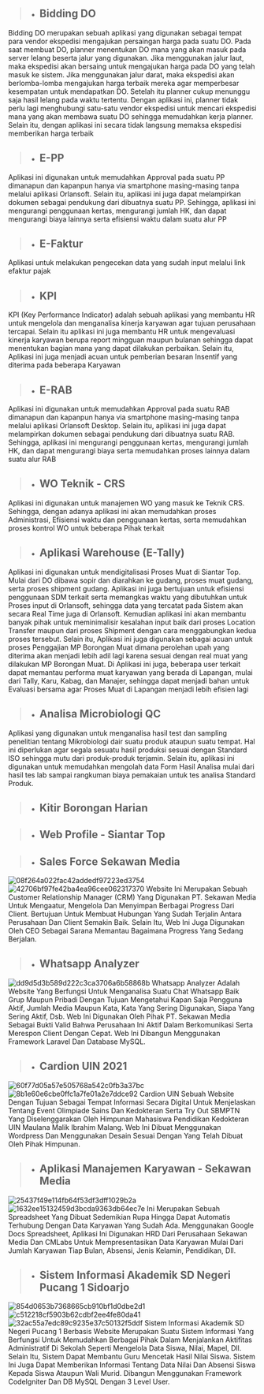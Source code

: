 
##
> - ## **Bidding DO**

Bidding DO merupakan sebuah aplikasi yang digunakan sebagai tempat para vendor ekspedisi mengajukan persaingan harga pada suatu DO. Pada saat membuat DO, planner menentukan DO mana yang akan masuk pada server lelang beserta jalur yang digunakan. Jika menggunakan jalur laut, maka ekspedisi akan bersaing untuk mengajukan harga pada DO yang telah masuk ke sistem. Jika menggunakan jalur darat, maka ekspedisi akan berlomba-lomba mengajukan harga terbaik mereka agar memperbesar kesempatan untuk mendapatkan DO.
Setelah itu planner cukup menunggu saja hasil lelang pada waktu tertentu. Dengan aplikasi ini, planner tidak perlu lagi menghubungi satu-satu vendor ekspedisi untuk mencari ekspedisi mana yang akan membawa suatu DO sehingga memudahkan kerja planner. Selain itu, dengan aplikasi ini secara tidak langsung memaksa ekspedisi memberikan harga terbaik

##
> - ## **E-PP**

Aplikasi ini digunakan untuk memudahkan Approval pada suatu PP dimanapun dan kapanpun hanya via smartphone masing-masing tanpa melalui aplikasi Orlansoft. Selain itu, aplikasi ini juga dapat melampirkan dokumen sebagai pendukung dari dibuatnya suatu PP. Sehingga, aplikasi ini mengurangi  penggunaan kertas, mengurangi jumlah HK, dan dapat mengurangi biaya lainnya serta efisiensi waktu dalam suatu alur PP

##
> - ## **E-Faktur**

Aplikasi untuk melakukan pengecekan data yang sudah input melalui link efaktur pajak

##
> - ## **KPI**

KPI (Key Performance Indicator) adalah sebuah aplikasi yang membantu HR untuk mengelola dan menganalisa kinerja karyawan agar tujuan perusahaan tercapai. Selain itu aplikasi ini juga membantu HR untuk mengevaluasi kinerja karyawan berupa report mingguan maupun bulanan sehingga dapat menentukan bagian mana yang dapat dilakukan perbaikan. Selain itu, Aplikasi ini juga menjadi acuan untuk pemberian besaran Insentif yang diterima pada beberapa Karyawan

##
> - ## **E-RAB**

Aplikasi ini digunakan untuk memudahkan Approval pada suatu RAB dimanapun dan kapanpun hanya via smartphone masing-masing tanpa melalui aplikasi Orlansoft Desktop. Selain itu, aplikasi ini juga dapat melampirkan dokumen sebagai pendukung dari dibuatnya suatu RAB. Sehingga, aplikasi ini mengurangi  penggunaan kertas, mengurangi jumlah HK, dan dapat mengurangi biaya serta memudahkan proses lainnya dalam suatu alur RAB

##
> - ## **WO Teknik - CRS**

Aplikasi ini digunakan untuk manajemen WO yang masuk ke Teknik CRS. Sehingga, dengan adanya aplikasi ini akan memudahkan proses Administrasi, Efisiensi waktu dan penggunaan kertas, serta memudahkan proses kontrol WO untuk beberapa Pihak terkait

##
> - ## **Aplikasi Warehouse (E-Tally)**

Aplikasi ini digunakan untuk mendigitalisasi Proses Muat di Siantar Top. Mulai dari DO dibawa sopir dan diarahkan ke gudang, proses muat gudang, serta proses shipment gudang. Aplikasi ini juga bertujuan untuk efisiensi penggunaan SDM terkait serta memangkas waktu yang dibutuhkan untuk Proses input di Orlansoft, sehingga data yang tercatat pada Sistem akan secara Real Time juga di Orlansoft. 
Kemudian aplikasi ini akan membantu banyak pihak untuk meminimalisir kesalahan input baik dari proses Location Transfer maupun dari proses Shipment dengan cara menggabungkan kedua proses tersebut. Selain itu, Aplikasi ini juga digunakan sebagai acuan untuk proses Penggajian MP Borongan Muat dimana perolehan upah yang diterima akan menjadi lebih adil lagi karena sesuai dengan real muat yang dilakukan MP Borongan Muat. 
Di Aplikasi ini juga, beberapa user terkait dapat memantau performa muat karyawan yang berada di Lapangan, mulai dari Tally, Karu, Kabag, dan Manajer, sehingga dapat menjadi bahan untuk Evaluasi bersama agar Proses Muat di Lapangan menjadi lebih efisien lagi

##
> - ## **Analisa Microbiologi QC**

Aplikasi yang digunakan untuk menganalisa hasil test dan sampling penelitian tentang Mikrobiologi dair suatu produk ataupun suatu tempat. Hal ini diperlukan agar segala sesuatu hasil produksi sesuai dengan Standard ISO sehingga mutu dari produk-produk terjamin. Selain itu, aplikasi ini digunakan untuk memudahkan mengolah data Form Hasil Analisa mulai dari hasil tes lab sampai rangkuman biaya pemakaian untuk tes analisa Standard Produk.

##
> - ## **Kitir Borongan Harian**

##
> - ## **Web Profile - Siantar Top**

##
> - ## **Sales Force Sekawan Media**

![08f264a022fac42addedf97223ed3754](https://github.com/user-attachments/assets/c9649589-30c9-4061-a7d8-4d81e98add1e)
![42706bf97fe42ba4ea96cee062317370](https://github.com/user-attachments/assets/03c0eb37-9826-4f21-a488-92a78619d0fe)
Website Ini Merupakan Sebuah Customer Relationship Manager (CRM) Yang Digunakan PT. Sekawan Media Untuk Mengaatur, Mengelola Dan Menyimpan Berbagai Progress Dari Client. Bertujuan Untuk Membuat Hubungan Yang Sudah Terjalin Antara Perusahaan Dan Client Semakin Baik. Selain Itu, Web Ini Juga Digunakan Oleh CEO Sebagai Sarana Memantau Bagaimana Progress Yang Sedang Berjalan. 

##
> - ## **Whatsapp Analyzer**

![dd9d5d3b589d222c3ca3706a6b58868b](https://github.com/user-attachments/assets/2070a1d3-aa8a-4ab7-bc98-a46e6bfdfe08)
Whatsapp Analyzer Adalah Website Yang Berfungsi Untuk Menganalisa Suatu Chat Whatsapp Baik Grup Maupun Pribadi Dengan Tujuan Mengetahui Kapan Saja Pengguna Aktif, Jumlah Media Maupun Kata, Kata Yang Sering Digunakan, Siapa Yang Sering Aktif, Dsb. Web Ini Digunakan Oleh Pihak PT. Sekawan Media Sebagai Bukti Valid Bahwa Perusahaan Ini Aktif Dalam Berkomunikasi Serta Merespon Client Dengan Cepat. Web Ini Dibangun Menggunakan Framework Laravel Dan Database MySQL.

##
> - ## **Cardion UIN 2021**

![60f77d05a57e505768a542c0fb3a37bc](https://github.com/user-attachments/assets/a0c026d5-6385-412b-84c0-00b5119bccd9)
![8b1e60e6cbe0ffc1a7fe01a2e7ddce92](https://github.com/user-attachments/assets/57a23c30-7242-4a92-89f4-5dc49e4c8423)
Cardion UIN Sebuah Website Dengan Tujuan Sebagai Tempat Informasi Secara Digital Untuk Menjelaskan Tentang Event Olimpiade Sains Dan Kedokteran Serta Try Out SBMPTN Yang Diselenggarakan Oleh Himpunan Mahasiswa Pendidikan Kedokteran UIN Maulana Malik Ibrahim Malang. Web Ini Dibuat Menggunakan Wordpress Dan Menggunakan Desain Sesuai Dengan Yang Telah Dibuat Oleh Pihak Himpunan.

##
> - ## **Aplikasi Manajemen Karyawan - Sekawan Media**

![25437f49e114fb64f53df3dff1029b2a](https://github.com/user-attachments/assets/f6e5dbe2-f220-431b-ba93-f9f96baf08c9)
![1632ee15132459d3bcda9363db64ec7e](https://github.com/user-attachments/assets/b4528cf0-7992-459f-ae06-953c91ade830)
Ini Merupakan Sebuah Spreadsheet Yang Dibuat Sedemikian Rupa Hingga Dapat Automatis Terhubung Dengan Data Karyawan Yang Sudah Ada. Menggunakan Google Docs Spreadsheet, Aplikasi Ini Digunakan HRD Dari Perusahaan Sekawan Media Dan CMLabs Untuk Mempresentasikan Data Karyawan Mulai Dari Jumlah Karyawan Tiap Bulan, Absensi, Jenis Kelamin, Pendidikan, Dll.

##
> - ## **Sistem Informasi Akademik SD Negeri Pucang 1 Sidoarjo**

![854d0653b7368665cb910bf1d0dbe2d1](https://github.com/user-attachments/assets/0a7805c0-ee78-41cc-b869-74c2dc3b0c91)
![c512218cf5903b62cdbf2ee4fe80da41](https://github.com/user-attachments/assets/2a45b736-60b2-458c-b839-d3775eb26b60)
![32ac55a7edc89c9235e37c50132f5ddf](https://github.com/user-attachments/assets/4ea1bdcc-55b3-4b3a-8f04-121a06448864)
Sistem Informasi Akademik SD Negeri Pucang 1 Berbasis Website Merupakan Suatu Sistem Informasi Yang Berfungsi Untuk Memudahkan Berbagai Pihak Dalam Menjalankan Aktifitas Administratif Di Sekolah Seperti Mengelola Data Siswa, Nilai, Mapel, Dll. Selain Itu, Sistem Dapat Membantu Guru Mencetak Hasil Nilai Siswa. Sistem Ini Juga Dapat Memberikan Informasi Tentang Data Nilai Dan Absensi Siswa Kepada Siswa Ataupun Wali Murid. Dibangun Menggunakan Framework CodeIgniter Dan DB MySQL Dengan 3 Level User.






